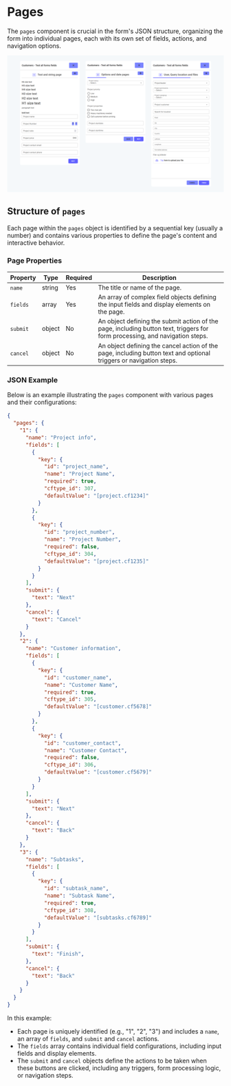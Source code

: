 # Pages

The `pages` component is crucial in the form's JSON structure, organizing the form into individual pages, each with its own set of fields, actions, and navigation options.

![Form pages](formpages-overview.png)

## Structure of `pages`

Each page within the `pages` object is identified by a sequential key (usually a number) and contains various properties to define the page's content and interactive behavior.

### Page Properties

| Property | Type   | Required | Description |
|----------|--------|----------|-------------|
| `name`   | string | Yes      | The title or name of the page. |
| `fields` | array  | Yes      | An array of complex field objects defining the input fields and display elements on the page. |
| `submit` | object | No       | An object defining the submit action of the page, including button text, triggers for form processing, and navigation steps. |
| `cancel` | object | No       | An object defining the cancel action of the page, including button text and optional triggers or navigation steps. |

### JSON Example

Below is an example illustrating the `pages` component with various pages and their configurations:

```json
{
  "pages": {
    "1": {
      "name": "Project info",
      "fields": [
        {
          "key": {
            "id": "project_name",
            "name": "Project Name",
            "required": true,
            "cftype_id": 307,
            "defaultValue": "[project.cf1234]"
          }
        },
        {
          "key": {
            "id": "project_number",
            "name": "Project Number",
            "required": false,
            "cftype_id": 304,
            "defaultValue": "[project.cf1235]"
          }
        }
      ],
      "submit": {
        "text": "Next"
      },
      "cancel": {
        "text": "Cancel"
      }
    },
    "2": {
      "name": "Customer information",
      "fields": [
        {
          "key": {
            "id": "customer_name",
            "name": "Customer Name",
            "required": true,
            "cftype_id": 305,
            "defaultValue": "[customer.cf5678]"
          }
        },
        {
          "key": {
            "id": "customer_contact",
            "name": "Customer Contact",
            "required": false,
            "cftype_id": 306,
            "defaultValue": "[customer.cf5679]"
          }
        }
      ],
      "submit": {
        "text": "Next"
      },
      "cancel": {
        "text": "Back"
      }
    },
    "3": {
      "name": "Subtasks",
      "fields": [
        {
          "key": {
            "id": "subtask_name",
            "name": "Subtask Name",
            "required": true,
            "cftype_id": 308,
            "defaultValue": "[subtasks.cf6789]"
          }
        }
      ],
      "submit": {
        "text": "Finish",
      },
      "cancel": {
        "text": "Back"
      }
    }
  }
}
```

In this example:
- Each page is uniquely identified (e.g., "1", "2", "3") and includes a `name`, an array of `fields`, and `submit` and `cancel` actions.
- The `fields` array contains individual field configurations, including input fields and display elements.
- The `submit` and `cancel` objects define the actions to be taken when these buttons are clicked, including any triggers, form processing logic, or navigation steps.
